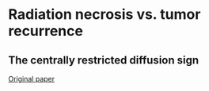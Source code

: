 # Radiation necrosis vs. tumor recurrence
## The centrally restricted diffusion sign
[Original paper](https://app.readcube.com/)